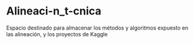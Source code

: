 # Alineaci-n_t-cnica
Espacio destinado para almacenar los métodos y algoritmos expuesto en las alineación, y los proyectos de Kaggle
